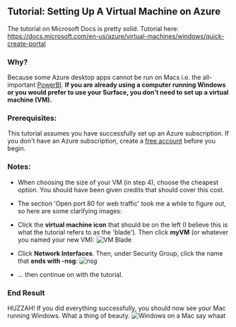 
## Tutorial: Setting Up A Virtual Machine on Azure
The tutorial on Microsoft Docs is pretty solid. Tutorial here: <https://docs.microsoft.com/en-us/azure/virtual-machines/windows/quick-create-portal>

### Why?
Because some Azure desktop apps cannot be run on Macs i.e. the all-important [PowerBI]. **If you are already using a computer running Windows or you would prefer to use your Surface, you don't need to set up a virtual machine (VM).** 

### Prerequisites:
This tutorial assumes you have successfully set up an Azure subscription. If you don't have an Azure subscription, create a [free account] before you begin.

### Notes:
* When choosing the size of your VM (in step 4), choose the cheapest option. You should have been given credits that should cover this cost.

* The section 'Open port 80 for web traffic' took me a while to figure out, so here are some clarifying images:

* Click the **virtual machine icon** that should be on the left (I believe this is what the tutorial refers to as the 'blade'). Then click **myVM** (or whatever you named your new VM): 
![VM Blade][VMblade]

* Click **Network Interfaces**. Then, under Security Group, click the name that **ends with -nsg**:
![nsg][nsg]

* ... then continue on with the tutorial.

### End Result
HUZZAH! If you did everything successfully, you should now see your Mac running Windows. What a thing of beauty. 
![Windows on a Mac say whaat][macwin]


[PowerBI]: https://powerbi.microsoft.com/en-us/downloads/
[free account]: https://azure.microsoft.com/en-us/free/

[VMblade]: https://github.com/microsoftny/tce-fellows/blob/master/images/VMblade.jpg?raw=true
[nsg]: https://github.com/microsoftny/tce-fellows/blob/master/images/nsg.jpg?raw=true
[macwin]: https://github.com/microsoftny/tce-fellows/blob/master/images/macwin.jpg?raw=true
"Windows on a Mac say whaat"
